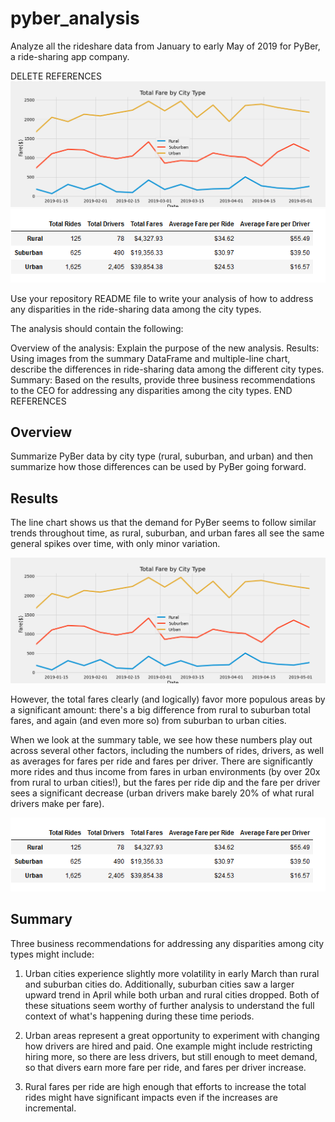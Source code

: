 # pyber_analysis
Analyze all the rideshare data from January to early May of 2019 for PyBer, a ride-sharing app company.

DELETE REFERENCES
![PyBer Fare Summary chart](https://github.com/timbannock/pyber_analysis/blob/master/analysis/PyBer_fare_summary.png)
![PyBer Summary By Type table](https://github.com/timbannock/pyber_analysis/blob/master/analysis/PyBer_Summary_by_Type.PNG)


Use your repository README file to write your analysis of how to address any disparities in the ride-sharing data among the city types.

The analysis should contain the following:

Overview of the analysis: Explain the purpose of the new analysis.
Results: Using images from the summary DataFrame and multiple-line chart, describe the differences in ride-sharing data among the different city types.
Summary: Based on the results, provide three business recommendations to the CEO for addressing any disparities among the city types.
END REFERENCES

## Overview
Summarize PyBer data by city type (rural, suburban, and urban) and then summarize how those differences can be used by PyBer going forward.

## Results
The line chart shows us that the demand for PyBer seems to follow similar trends throughout time, as rural, suburban, and urban fares all see the same general spikes over time, with only minor variation.

![PyBer Fare Summary chart](https://github.com/timbannock/pyber_analysis/blob/master/analysis/PyBer_fare_summary.png)

However, the total fares clearly (and logically) favor more populous areas by a significant amount: there's a big difference from rural to suburban total fares, and again (and even more so) from suburban to urban cities.

When we look at the summary table, we see how these numbers play out across several other factors, including the numbers of rides, drivers, as well as averages for fares per ride and fares per driver. There are significantly more rides and thus income from fares in urban environments (by over 20x from rural to urban cities!), but the fares per ride dip and the fare per driver sees a significant decrease (urban drivers make barely 20% of what rural drivers make per fare).

![PyBer Summary By Type table](https://github.com/timbannock/pyber_analysis/blob/master/analysis/PyBer_Summary_by_Type.PNG)

## Summary
Three business recommendations for addressing any disparities among city types might include:

1. Urban cities experience slightly more volatility in early March than rural and suburban cities do. Additionally, suburban cities saw a larger upward trend in April while both urban and rural cities dropped. Both of these situations seem worthy of further analysis to understand the full context of what's happening during these time periods.

2. Urban areas represent a great opportunity to experiment with changing how drivers are hired and paid. One example might include restricting hiring more, so there are less drivers, but still enough to meet demand, so that divers earn more fare per ride, and fares per driver increase.

3. Rural fares per ride are high enough that efforts to increase the total rides might have significant impacts even if the increases are incremental. 
